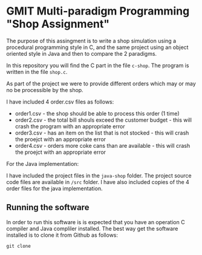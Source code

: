 # GMIT Multi-paradigm Programming "Shop Assignment"
The purpose of this assingment is to write a shop simulation using a procedural programming style in C, and the same project using an object oriented style in Java and then to compare the 2 paradigms.

In this repository you will find the C part in the file `c-shop`. The program is written in the file `shop.c`. 

As part of the project we were to provide different orders which may or may no be processible by the shop.

I have included 4 order.csv files as follows:
* order1.csv - the shop should be able to process this order (1 time)
* order2.csv - the total bill shouls exceed the customer budget - this will crash the program with an appropriate error
* order3.csv - has an item on the list that is not stocked - this will crash the proejct with an appropriate error
* order4.csv - orders more coke cans than are available - this will crash the proejct with an appropriate error

For the Java implementation:

I have included the project files in the `java-shop` folder. The project source code files are available in `/src` folder. I have also included copies of the 4 order files for the java implementation.

## Running the software

In order to run this software is is expected that you have an operation C compiler and Java compliler installed. The best way get the software installed is to clone it from Github as follows:

`git clone `
